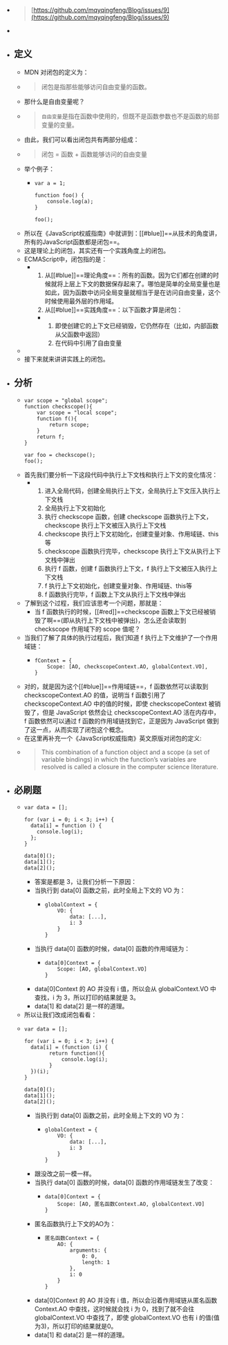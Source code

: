 - > [https://github.com/mqyqingfeng/Blog/issues/9](https://github.com/mqyqingfeng/Blog/issues/9)
-
- ## 定义
	- MDN 对闭包的定义为：
	- > 闭包是指那些能够访问自由变量的函数。
	- 那什么是自由变量呢？
	- > `自由变量`是指在函数中使用的，但既不是函数参数也不是函数的局部变量的变量。
	- 由此，我们可以看出闭包共有两部分组成：
	- > 闭包 = 函数 + 函数能够访问的自由变量
	- 举个例子：
		- ```
		  var a = 1;
		  
		  function foo() {
		      console.log(a);
		  }
		  
		  foo();
		  ```
	- 所以在《JavaScript权威指南》中就讲到：[[#blue]]==从技术的角度讲，所有的JavaScript函数都是闭包==。
	- 这是理论上的闭包，其实还有一个实践角度上的闭包。
	- ECMAScript中，闭包指的是：
		- 1. 从[[#blue]]==理论角度==：所有的函数。因为它们都在创建的时候就将上层上下文的数据保存起来了。哪怕是简单的全局变量也是如此，因为函数中访问全局变量就相当于是在访问自由变量，这个时候使用最外层的作用域。
		  2. 从[[#blue]]==实践角度==：以下函数才算是闭包：
			- 1. 即使创建它的上下文已经销毁，它仍然存在（比如，内部函数从父函数中返回）
			  2. 在代码中引用了自由变量
	-
	- 接下来就来讲讲实践上的闭包。
- ## 分析
	- ```
	  var scope = "global scope";
	  function checkscope(){
	      var scope = "local scope";
	      function f(){
	          return scope;
	      }
	      return f;
	  }
	  
	  var foo = checkscope();
	  foo();
	  ```
	- 首先我们要分析一下这段代码中执行上下文栈和执行上下文的变化情况：
		- 1. 进入全局代码，创建全局执行上下文，全局执行上下文压入执行上下文栈
		  2. 全局执行上下文初始化
		  3. 执行 checkscope 函数，创建 checkscope 函数执行上下文，checkscope 执行上下文被压入执行上下文栈
		  4. checkscope 执行上下文初始化，创建变量对象、作用域链、this等
		  5. checkscope 函数执行完毕，checkscope 执行上下文从执行上下文栈中弹出
		  6. 执行 f 函数，创建 f 函数执行上下文，f 执行上下文被压入执行上下文栈
		  7. f 执行上下文初始化，创建变量对象、作用域链、this等
		  8. f 函数执行完毕，f 函数上下文从执行上下文栈中弹出
	- 了解到这个过程，我们应该思考一个问题，那就是：
		- 当 f 函数执行的时候，[[#red]]==checkscope 函数上下文已经被销毁了啊==(即从执行上下文栈中被弹出)，怎么还会读取到 checkscope 作用域下的 scope 值呢？
	- 当我们了解了具体的执行过程后，我们知道 f 执行上下文维护了一个作用域链：
		- ```
		  fContext = {
		      Scope: [AO, checkscopeContext.AO, globalContext.VO],
		  }
		  ```
	- 对的，就是因为这个[[#blue]]==作用域链==，f 函数依然可以读取到 checkscopeContext.AO 的值，说明当 f 函数引用了 checkscopeContext.AO 中的值的时候，即使 checkscopeContext 被销毁了，但是 JavaScript 依然会让 checkscopeContext.AO 活在内存中，f 函数依然可以通过 f 函数的作用域链找到它，正是因为 JavaScript 做到了这一点，从而实现了闭包这个概念。
	- 在这里再补充一个《JavaScript权威指南》英文原版对闭包的定义:
	- > This combination of a function object and a scope (a set of variable bindings) in which the function’s variables are resolved is called a closure in the computer science literature.
- ## 必刷题
	- ```
	  var data = [];
	  
	  for (var i = 0; i < 3; i++) {
	    data[i] = function () {
	      console.log(i);
	    };
	  }
	  
	  data[0]();
	  data[1]();
	  data[2]();
	  ```
		- 答案是都是 3，让我们分析一下原因：
		- 当执行到 data[0] 函数之前，此时全局上下文的 VO 为：
			- ```
			  globalContext = {
			      VO: {
			          data: [...],
			          i: 3
			      }
			  }
			  ```
		- 当执行 data[0] 函数的时候，data[0] 函数的作用域链为：
			- ```
			  data[0]Context = {
			      Scope: [AO, globalContext.VO]
			  }
			  ```
		- data[0]Context 的 AO 并没有 i 值，所以会从 globalContext.VO 中查找，i 为 3，所以打印的结果就是 3。
		- data[1] 和 data[2] 是一样的道理。
	- 所以让我们改成闭包看看：
	- ```
	  var data = [];
	  
	  for (var i = 0; i < 3; i++) {
	    data[i] = (function (i) {
	          return function(){
	              console.log(i);
	          }
	    })(i);
	  }
	  
	  data[0]();
	  data[1]();
	  data[2]();
	  ```
		- 当执行到 data[0] 函数之前，此时全局上下文的 VO 为：
			- ```
			  globalContext = {
			      VO: {
			          data: [...],
			          i: 3
			      }
			  }
			  ```
		- 跟没改之前一模一样。
		- 当执行 data[0] 函数的时候，data[0] 函数的作用域链发生了改变：
			- ```
			  data[0]Context = {
			      Scope: [AO, 匿名函数Context.AO, globalContext.VO]
			  }
			  ```
		- 匿名函数执行上下文的AO为：
			- ```
			  匿名函数Context = {
			      AO: {
			          arguments: {
			              0: 0,
			              length: 1
			          },
			          i: 0
			      }
			  }
			  ```
		- data[0]Context 的 AO 并没有 i 值，所以会沿着作用域链从匿名函数 Context.AO 中查找，这时候就会找 i 为 0，找到了就不会往 globalContext.VO 中查找了，即使 globalContext.VO 也有 i 的值(值为3)，所以打印的结果就是0。
		- data[1] 和 data[2] 是一样的道理。